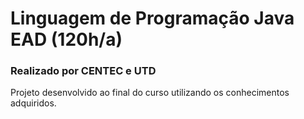 # Linguagem de Programação Java EAD (120h/a)
### Realizado por CENTEC e UTD
Projeto desenvolvido ao final do curso utilizando os conhecimentos adquiridos.
 
